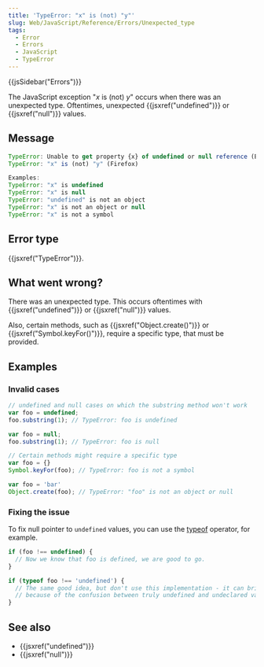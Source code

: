 ```yaml
---
title: 'TypeError: "x" is (not) "y"'
slug: Web/JavaScript/Reference/Errors/Unexpected_type
tags:
  - Error
  - Errors
  - JavaScript
  - TypeError
---
```

{{jsSidebar("Errors")}}

The JavaScript exception "_x_ is (not) _y_" occurs when there was an unexpected
type. Oftentimes, unexpected {{jsxref("undefined")}} or
{{jsxref("null")}} values.

## Message

```js
TypeError: Unable to get property {x} of undefined or null reference (Edge)
TypeError: "x" is (not) "y" (Firefox)

Examples:
TypeError: "x" is undefined
TypeError: "x" is null
TypeError: "undefined" is not an object
TypeError: "x" is not an object or null
TypeError: "x" is not a symbol
```

## Error type

{{jsxref("TypeError")}}.

## What went wrong?

There was an unexpected type. This occurs oftentimes with
{{jsxref("undefined")}} or {{jsxref("null")}} values.

Also, certain methods, such as {{jsxref("Object.create()")}} or
{{jsxref("Symbol.keyFor()")}}, require a specific type, that must be
provided.

## Examples

### Invalid cases

```js example-bad
// undefined and null cases on which the substring method won't work
var foo = undefined;
foo.substring(1); // TypeError: foo is undefined

var foo = null;
foo.substring(1); // TypeError: foo is null

// Certain methods might require a specific type
var foo = {}
Symbol.keyFor(foo); // TypeError: foo is not a symbol

var foo = 'bar'
Object.create(foo); // TypeError: "foo" is not an object or null
```

### Fixing the issue

To fix null pointer to `undefined` values, you can use the
[typeof](/en-US/docs/Web/JavaScript/Reference/Operators/typeof) operator, for
example.

```js
if (foo !== undefined) {
  // Now we know that foo is defined, we are good to go.
}

if (typeof foo !== 'undefined') {
  // The same good idea, but don't use this implementation - it can bring problems
  // because of the confusion between truly undefined and undeclared variables.
}
```

## See also

- {{jsxref("undefined")}}
- {{jsxref("null")}}
